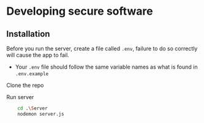 
# Developing secure software 


## Installation

Before you run the server, create a file called ``.env``, failure to do so correctly will cause the app to fail.
- Your ``.env`` file should follow the same variable names as what is found in ``.env.example``


Clone the repo

Run server

```bash
    cd .\Server
    nodemon server.js
```
